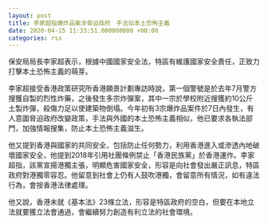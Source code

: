 ```yaml
---
layout: post
title: 李家超指爆炸品案涉脅迫政府　手法似本土恐怖主義
date: 2020-04-15 11:33:51.000000000 +08:00
categories: rss
---
```


保安局局長李家超表示，根據中國國家安全法，特區有維護國家安全責任，正致力打擊本土恐怖主義的萌芽。

李家超接受香港政策研究所香港願景計劃專訪時說，第一個警號是於去年7月警方搜獲自製的烈性炸藥，之後發生多宗炸彈案，其中一宗於學校附近搜獲約10公斤土製炸彈，殺傷力足以使建築物倒塌。今年初有3宗爆炸品案件於7日內發生，有人意圖脅迫政府改變政策，手法與外國的本土恐怖主義相似，他已要求各執法部門，加強情報搜集，防止本土恐怖主義滋生。

他又提到香港與國家的共同安全，包括防止任何勢力，利用香港進入或滲透內地破壞國家安全，他提到2018年引用社團條例禁止「香港民族黨」於香港運作。李家超指，該黨宣揚港獨主張，明顯危害國家安全，形容是向社會發出嚴正訊息，特區政府對港獨零容忍。他留意到社會上仍有人鼓吹港獨，會留意所有情況，如有違法行為，會按香港法律處理。

他又說，香港未就《基本法》23條立法，形容是特區政府的空白，但要在本地立法就要獲立法會通過，會繼續努力創造有利立法的社會環境。
